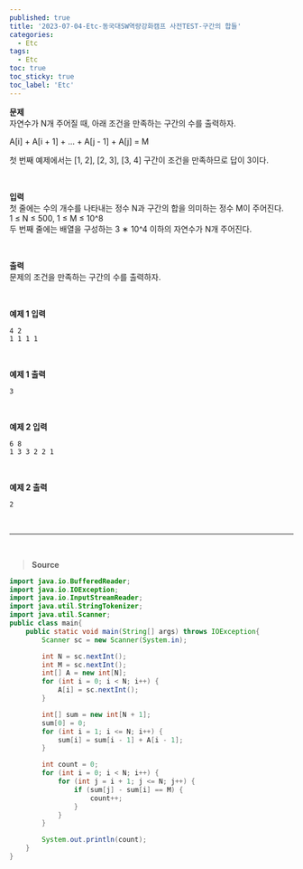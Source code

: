 ```yaml
---
published: true
title: '2023-07-04-Etc-동국대SW역량강화캠프 사전TEST-구간의 합들'
categories:
  - Etc
tags:
  - Etc
toc: true
toc_sticky: true
toc_label: 'Etc'
---
```


**문제**  
자연수가 N개 주어질 때, 아래 조건을 만족하는 구간의 수를 출력하자.

A[i] + A[i + 1] + ... + A[j - 1] + A[j] = M

첫 번째 예제에서는 [1, 2], [2, 3], [3, 4] 구간이 조건을 만족하므로 답이 3이다.

<br>

**입력**  
첫 줄에는 수의 개수를 나타내는 정수 N과 구간의 합을 의미하는 정수 M이 주어진다.  
1 ≤ N ≤ 500, 1 ≤ M ≤ 10^8  
두 번째 줄에는 배열을 구성하는 3 ∗ 10^4 이하의 자연수가 N개 주어진다.

<br>

**출력**  
문제의 조건을 만족하는 구간의 수를 출력하자.

<br>

**예제 1 입력**

```
4 2
1 1 1 1
```

<br>

**예제 1 출력**

```
3
```

<br>

**예제 2 입력**

```
6 8
1 3 3 2 2 1
```

<br>

**예제 2 출력**

```
2
```

<br>

---

<br>

> **Source**

```java
import java.io.BufferedReader;
import java.io.IOException;
import java.io.InputStreamReader;
import java.util.StringTokenizer;
import java.util.Scanner;
public class main{
    public static void main(String[] args) throws IOException{
        Scanner sc = new Scanner(System.in);

        int N = sc.nextInt();
        int M = sc.nextInt();
        int[] A = new int[N];
        for (int i = 0; i < N; i++) {
            A[i] = sc.nextInt();
        }

        int[] sum = new int[N + 1];
        sum[0] = 0;
        for (int i = 1; i <= N; i++) {
            sum[i] = sum[i - 1] + A[i - 1];
        }

        int count = 0;
        for (int i = 0; i < N; i++) {
            for (int j = i + 1; j <= N; j++) {
                if (sum[j] - sum[i] == M) {
                    count++;
                }
            }
        }

        System.out.println(count);
    }
}
```
